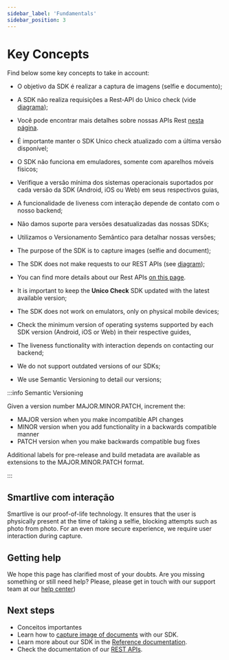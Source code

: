 ```yaml
---
sidebar_label: 'Fundamentals'
sidebar_position: 3
---
```


# Key Concepts

Find below some key concepts to take in account:

- O objetivo da SDK é realizar a captura de imagens (selfie e documento);
- A SDK não realiza requisições a Rest-API do Unico check (vide [diagrama](/guias/web/overview#como-funciona-este-sdk));
- Você pode encontrar mais detalhes sobre nossas APIs Rest [nesta página](https://www3.acesso.io/identity/services/v3/docs/#section/Fluxos).
- É importante manter o SDK Unico check atualizado com a última versão disponível;
- O SDK não funciona em emuladores, somente com aparelhos móveis físicos;
- Verifique a versão mínima dos sistemas operacionais suportados por cada versão da SDK (Android, iOS ou Web) em seus respectivos guias,
- A funcionalidade de liveness com interação depende de contato com o nosso backend;
- Não damos suporte para versões desatualizadas das nossas SDKs;
- Utilizamos o Versionamento Semântico para detalhar nossas versões;


- The purpose of the SDK is to capture images (selfie and document);
- The SDK does not make requests to our REST APIs (see [diagram](/guias/web/overview#how-this-sdk-works));
- You can find more details about our Rest APIs [on this page](https://www3.acesso.io/identity/services/v3/docs/#section/Fluxos).
- It is important to keep the **Unico Check** SDK updated with the latest available version;
- The SDK does not work on emulators, only on physical mobile devices;
- Check the minimum version of operating systems supported by each SDK version (Android, iOS or Web) in their respective guides,
- The liveness functionality with interaction depends on contacting our backend;
- We do not support outdated versions of our SDKs;
- We use Semantic Versioning to detail our versions;


:::info Semantic Versioning

Given a version number MAJOR.MINOR.PATCH, increment the:

- MAJOR version when you make incompatible API changes
- MINOR version when you add functionality in a backwards compatible manner
- PATCH version when you make backwards compatible bug fixes

Additional labels for pre-release and build metadata are available as extensions to the MAJOR.MINOR.PATCH format.

:::


## Smartlive com interação

Smartlive is our proof-of-life technology. It ensures that the user is physically present at the time of taking a selfie, blocking attempts such as photo from photo.
For an even more secure experience, we require user interaction during capture.

## Getting help

We hope this page has clarified most of your doubts. Are you missing something or still need help? Please, please get in touch with our support team at our [help center](https://ajuda.unico.io/hc/pt-br/categories/360002344171))

## Next steps

- Conceitos importantes
- Learn how to [capture image of documents](#) with our SDK.
- Learn more about our SDK in the [Reference documentation](#).
- Check the documentation of our [REST APIs](#).
